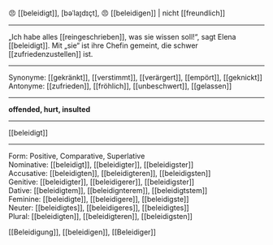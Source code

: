 😠 [[beleidigt]], [bəˈlaɪ̯dɪçt], 😠 [[beleidigen]] | 
nicht [[freundlich]]

---
„Ich habe alles [[reingeschrieben]], was sie wissen soll!“, sagt Elena [[beleidigt]]. Mit „sie“ ist ihre Chefin gemeint, die schwer [[zufriedenzustellen]] ist. 


---
Synonyme: [[gekränkt]], [[verstimmt]], [[verärgert]], [[empört]], [[geknickt]]
Antonyme: [[zufrieden]], [[fröhlich]], [[unbeschwert]], [[gelassen]]

---
**offended, hurt, insulted**

---
[[beleidigt]]

---

Form: Positive, Comparative, Superlative  
Nominative: [[beleidigt]], [[beleidigter]], [[beleidigster]]  
Accusative: [[beleidigten]], [[beleidigteren]], [[beleidigsten]]  
Genitive: [[beleidigter]], [[beleidigerer]], [[beleidigster]]  
Dative: [[beleidigtem]], [[beleidignterem]], [[beleidigtstem]]  
Feminine: [[beleidigte]], [[beleidigere]], [[beleidigste]]  
Neuter: [[beleidigtes]], [[beleidigeres]], [[beleidigtes]]  
Plural: [[beleidigten]], [[beleidigteren]], [[beleidigsten]]  

[[Beleidigung]], [[beleidigen]], [[Beleidiger]]